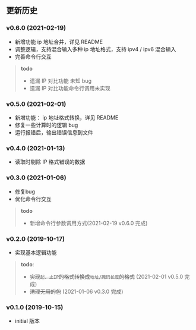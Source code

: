 
## 更新历史

### v0.6.0 (2021-02-19)

- 新增功能 ip 地址合并，详见 README
- 调整逻辑，支持混合输入多种 ip 地址格式，支持 ipv4 / ipv6 混合输入
- 完善命令行交互

> **todo**
>
> - 遗漏 IP 对比功能 未知 bug
> - 遗漏 IP 对比功能命令行调用未实现

### v0.5.0 (2021-02-01)

- 新增功能： ip 地址格式转换，详见 README
- 修复一些计算时的逻辑 bug
- 运行报错后，输出错误信息到文件

### v0.4.0 (2021-01-13)

- 读取时剔除 IP 格式错误的数据

### v0.3.0 (2021-01-06)

- 修复bug
- 优化命令行交互

> **todo**
>
> - 新增命令行参数调用方式(2021-02-19 v0.6.0 完成)

### v0.2.0 (2019-10-17)

- 实现基本逻辑功能

> **todo**: 
>
> - ~~实现`起、止IP`的格式转换成`地址/掩码长度`的格式~~ (2021-02-01 v0.5.0 完成)
> - ~~清理无用的包~~ (2021-01-06 v0.3.0 完成)

### v0.1.0 (2019-10-15)

- initial 版本